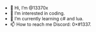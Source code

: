 - 👋 Hi, I’m @13370x
- 👀 I’m interested in coding.
- 🌱 I’m currently learning c# and lua.
- 📫 How to reach me Discord: 0×#1337.

<!---
13370x/13370x is a ✨ special ✨ repository because its `README.md` (this file) appears on your GitHub profile.
You can click the Preview link to take a look at your changes.
--->
